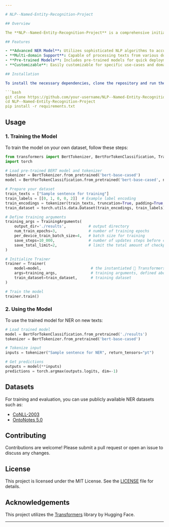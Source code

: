 ```yaml
---

# NLP--Named-Entity-Recognition-Project

## Overview

The **NLP--Named-Entity-Recognition-Project** is a comprehensive initiative aimed at developing an advanced Named Entity Recognition (NER) system. This project leverages state-of-the-art natural language processing techniques to identify and classify named entities in text into predefined categories such as person names, organizations, locations, dates, and more.

## Features

- **Advanced NER Model**: Utilizes sophisticated NLP algorithms to accurately detect and classify named entities.
- **Multi-domain Support**: Capable of processing texts from various domains including news articles, social media, and scientific literature.
- **Pre-trained Models**: Includes pre-trained models for quick deployment and fine-tuning.
- **Customizable**: Easily customizable for specific use-cases and domain-specific entity recognition.

## Installation

To install the necessary dependencies, clone the repository and run the following command:

```bash
git clone https://github.com/your-username/NLP--Named-Entity-Recognition-Project.git
cd NLP--Named-Entity-Recognition-Project
pip install -r requirements.txt
```

## Usage

### 1. Training the Model

To train the model on your own dataset, follow these steps:

```python
from transformers import BertTokenizer, BertForTokenClassification, Trainer, TrainingArguments
import torch

# Load pre-trained BERT model and tokenizer
tokenizer = BertTokenizer.from_pretrained('bert-base-cased')
model = BertForTokenClassification.from_pretrained('bert-base-cased', num_labels=num_labels)

# Prepare your dataset
train_texts = ["Sample sentence for training"]
train_labels = [[0, 1, 0, 0, 2]]  # Example label encoding
train_encodings = tokenizer(train_texts, truncation=True, padding=True, is_split_into_words=True)
train_dataset = torch.utils.data.Dataset(train_encodings, train_labels)

# Define training arguments
training_args = TrainingArguments(
    output_dir='./results',          # output directory
    num_train_epochs=3,              # number of training epochs
    per_device_train_batch_size=4,   # batch size for training
    save_steps=10_000,               # number of updates steps before checkpoint saves
    save_total_limit=2,              # limit the total amount of checkpoints
)

# Initialize Trainer
trainer = Trainer(
    model=model,                      # the instantiated 🤗 Transformers model to be trained
    args=training_args,               # training arguments, defined above
    train_dataset=train_dataset,      # training dataset
)

# Train the model
trainer.train()
```

### 2. Using the Model

To use the trained model for NER on new texts:

```python
# Load trained model
model = BertForTokenClassification.from_pretrained('./results')
tokenizer = BertTokenizer.from_pretrained('bert-base-cased')

# Tokenize input
inputs = tokenizer("Sample sentence for NER", return_tensors="pt")

# Get predictions
outputs = model(**inputs)
predictions = torch.argmax(outputs.logits, dim=-1)
```

## Datasets

For training and evaluation, you can use publicly available NER datasets such as:

- [CoNLL-2003](https://www.clips.uantwerpen.be/conll2003/ner/)
- [OntoNotes 5.0](https://catalog.ldc.upenn.edu/LDC2013T19)

## Contributing

Contributions are welcome! Please submit a pull request or open an issue to discuss any changes.

## License

This project is licensed under the MIT License. See the [LICENSE](LICENSE) file for details.

## Acknowledgements

This project utilizes the [Transformers](https://github.com/huggingface/transformers) library by Hugging Face.

---
```

